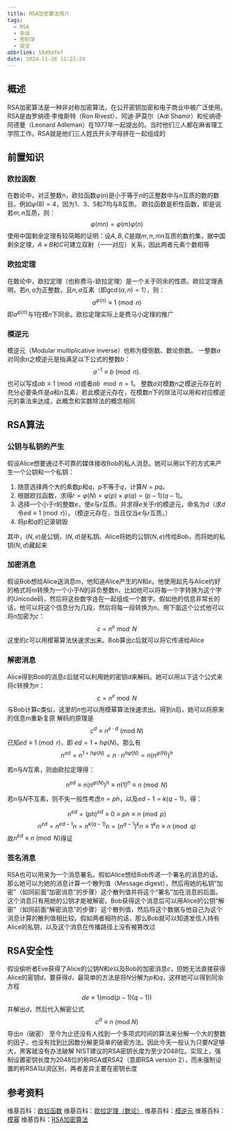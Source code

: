 ```yaml
---
title: RSA加密算法简介
tags: 
  - RSA
  - 杂谈
  - 密码学
  - 安全
abbrlink: 59d9dfef
date: 2024-11-28 11:22:24
---
```


## 概述
RSA加密算法是一种非对称加密算法，在公开密钥加密和电子商业中被广泛使用。RSA是由罗纳德·李维斯特（Ron Rivest）、阿迪·萨莫尔（Adi Shamir）和伦纳德·阿德曼（Leonard Adleman）在1977年一起提出的。当时他们三人都在麻省理工学院工作。RSA就是他们三人姓氏开头字母拼在一起组成的

## 前置知识
### 欧拉函数
在数论中，对正整数n，欧拉函数$\displaystyle \varphi (n)$是小于等于$\displaystyle n$的正整数中与$\displaystyle n$互质的数的数目。例如$\displaystyle \varphi \left(8\right)=4$，因为1、3、5和7均与8互质。
欧拉函数是积性函数，即是说若$\displaystyle m,n$互质，则：
$$\displaystyle \varphi (mn)=\varphi (m)\varphi (n)
$$
使用中国剩余定理有较简略的证明：设$\displaystyle A,B,C$是跟$\displaystyle m,n ,mn$互质的数的集，据中国剩余定理，$\displaystyle A\times B$和$\displaystyle C$可建立双射（一一对应）关系，因此两者元素个数相等

### 欧拉定理
在数论中，欧拉定理（也称费马-欧拉定理）是一个关于同余的性质。欧拉定理表明，若$\displaystyle n,a$为正整数，且$\displaystyle n,a$互素（即$\displaystyle \gcd(a,n)=1$），则：
$$\displaystyle a^{\varphi (n)}\equiv 1{\pmod {n}}
$$
即$\displaystyle a^{\varphi (n)}$与$\displaystyle 1$在模$\displaystyle n$下同余。欧拉定理实际上是费马小定理的推广

### 模逆元
模逆元（Modular multiplicative inverse）也称为模倒数、数论倒数。
一整数$\displaystyle a$对同余$\displaystyle n$之模逆元是指满足以下公式的整数$\displaystyle b$：
$$\displaystyle a^{-1}\equiv b{\pmod {n}}.
$$
也可以写成$\displaystyle ab\equiv 1{\pmod {n}}$或者$\displaystyle ab\mod {n}=1$。
整数$\displaystyle a$对模数$\displaystyle n$之模逆元存在的充分必要条件是$\displaystyle a$和$\displaystyle n$互素，若此模逆元存在，在模数$\displaystyle n$下的除法可以用和对应模逆元的乘法来达成，此概念和实数除法的概念相同

## RSA算法
### 公钥与私钥的产生
假设Alice想要通过不可靠的媒体接收Bob的私人消息。她可以用以下的方式来产生一个公钥和一个私钥：

1. 随意选择两个大的素数$\displaystyle p$和$\displaystyle q$，$\displaystyle p$不等于$\displaystyle q$，计算$\displaystyle N=pq$。
2. 根据欧拉函数，求得$\displaystyle r=\varphi (N)=\varphi (p)\times \varphi (q)=(p-1)(q-1)$。
3. 选择一个小于$\displaystyle r$的整数$\displaystyle e$，使$\displaystyle e$与$\displaystyle r$互质。并求得$\displaystyle e$关于$\displaystyle r$的模逆元，命名为$\displaystyle d$（求$\displaystyle d$令$\displaystyle ed\equiv 1{\pmod {r}}$）。（模逆元存在，当且仅当$\displaystyle e$与$\displaystyle r$互质。）
4. 将$\displaystyle p$和$\displaystyle q$的记录销毁

其中，$\displaystyle (N,e)$是公钥，$\displaystyle (N,d)$是私钥。Alice将她的公钥$\displaystyle (N,e)$传给Bob，而将她的私钥$\displaystyle (N,d)$藏起来

### 加密消息
假设Bob想给Alice送消息$\displaystyle m$，他知道Alice产生的$\displaystyle N$和$\displaystyle e$。他使用起先与Alice约好的格式将$\displaystyle m$转换为一个小于$\displaystyle N$的非负整数$\displaystyle n$，比如他可以将每一个字转换为这个字的Unicode码，然后将这些数字连在一起组成一个数字。假如他的信息非常长的话，他可以将这个信息分为几段，然后将每一段转换为$\displaystyle n$。用下面这个公式他可以将$\displaystyle n$加密为$\displaystyle c$：
$$\displaystyle c=n^{e}{\bmod {N}}
$$
这里的$\displaystyle c$可以用模幂算法快速求出来。Bob算出$\displaystyle c$后就可以将它传递给Alice

### 解密消息
Alice得到Bob的消息$\displaystyle c$后就可以利用她的密钥$\displaystyle d$来解码。她可以用以下这个公式来将$\displaystyle c$转换为$\displaystyle n$：
$$\displaystyle c=n^{e}{\bmod {N}}
$$
与Bob计算$\displaystyle c$类似，这里的$\displaystyle n$也可以用模幂算法快速求出。得到$\displaystyle n$后，她可以将原来的信息$\displaystyle m$重新复原
解码的原理是
$$\displaystyle c^{d}\equiv n^{e\cdot d}\ (\mathrm {mod} \ N)
$$
已知$\displaystyle ed\equiv 1{\pmod {r}}$，即 $\displaystyle ed=1+h\varphi (N)$。那么有
$$\displaystyle n^{ed}=n^{1+h\varphi (N)}=n\cdot n^{h\varphi (N)}=n\left(n^{\varphi (N)}\right)^{h}
$$

若$\displaystyle n$与$\displaystyle N$互素，则由欧拉定理得：

$$\displaystyle n^{ed}\equiv n\left(n^{\varphi (N)}\right)^{h}\equiv n(1)^{h}\equiv n{\pmod {N}}
$$

若$\displaystyle n$与$\displaystyle N$不互素，则不失一般性考虑$\displaystyle n=ph$，以及$\displaystyle ed-1=k(q-1)$，得：

$$\displaystyle n^{ed}=(ph)^{ed}\equiv 0\equiv ph\equiv n{\pmod {p}}
$$
$$\displaystyle n^{ed}=n^{ed-1}n=n^{k(q-1)}n=(n^{q-1})^{k}n\equiv 1^{k}n\equiv n{\pmod {q}}
$$
故$\displaystyle n^{ed}\equiv n{\pmod {N}}$得证

### 签名消息
RSA也可以用来为一个消息署名。假如Alice想给Bob传递一个署名的消息的话，那么她可以为她的消息计算一个散列值（Message digest），然后用她的私钥“加密”（如同前面“加密消息”的步骤）这个散列值并将这个“署名”加在消息的后面。这个消息只有用她的公钥才能被解密。Bob获得这个消息后可以用Alice的公钥“解密”（如同前面“解密消息”的步骤）这个散列值，然后将这个数据与他自己为这个消息计算的散列值相比较。假如两者相符的话，那么Bob就可以知道发信人持有Alice的私钥，以及这个消息在传播路径上没有被篡改过

## RSA安全性
假设偷听者Eve获得了Alice的公钥$\displaystyle N$和$\displaystyle e$以及Bob的加密消息$\displaystyle c$，但她无法直接获得Alice的密钥$\displaystyle d$。要获得$\displaystyle d$，最简单的方法是将$\displaystyle N$分解为$\displaystyle p$和$\displaystyle q$，这样她可以得到同余方程
$$\displaystyle de\equiv 1(\mathrm {mod} (p-1)(q-1))
$$
并解出$\displaystyle d$，然后代入解密公式
$$\displaystyle c^{d}\equiv n\ (\mathrm {mod} \ N)
$$
导出$\displaystyle n$（破密）
至今为止还没有人找到一个多项式时间的算法来分解一个大的整数的因子，也没有找到比因数分解更简单的破密方法。因此今天一般认为只要$\displaystyle N$足够大，黑客就没有办法破解
NIST建议的RSA密钥长度为至少2048位。实现上，强制设置密钥长度为2048位的称RSA或RSA2（意即RSA version 2），而未强制设置的称RSA1以资区别，两者差异主要在密钥长度

## 参考资料
维基百科：[欧拉函数](https://zh.wikipedia.org/wiki/%E6%AC%A7%E6%8B%89%E5%87%BD%E6%95%B0)
维基百科：[欧拉定理（数论）](https://zh.wikipedia.org/wiki/%E6%AC%A7%E6%8B%89%E5%AE%9A%E7%90%86_(%E6%95%B0%E8%AE%BA))
维基百科：[模逆元](https://zh.wikipedia.org/wiki/%E6%A8%A1%E5%8F%8D%E5%85%83%E7%B4%A0)
维基百科：[模幂](https://zh.wikipedia.org/wiki/%E6%A8%A1%E5%B9%82)
维基百科：[RSA加密算法](https://zh.wikipedia.org/wiki/RSA%E5%8A%A0%E5%AF%86%E6%BC%94%E7%AE%97%E6%B3%95)
